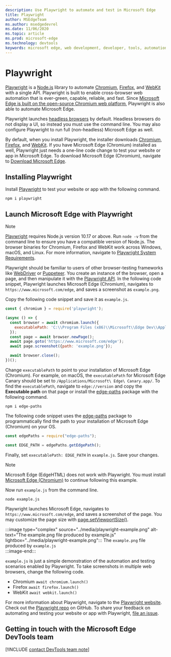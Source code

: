 ```yaml
---
description: Use Playwright to automate and test in Microsoft Edge
title: Playwright
author: MSEdgeTeam
ms.author: msedgedevrel
ms.date: 11/06/2020
ms.topic: article
ms.prod: microsoft-edge
ms.technology: devtools
keywords: microsoft edge, web development, developer, tools, automation, test, playwright, node, javascript, npm
---
```

# Playwright  

[Playwright][PlaywrightMain] is a [Node.js][NodejsMain] library to automate [Chromium][ChromiumHome], [Firefox][FirefoxMain], and [WebKit][WebKitMain] with a single API.  Playwright is built to enable cross-browser web automation that is ever-green, capable, reliable, and fast.  Since [Microsoft Edge is built on the open-source Chromium web platform][MicrosoftBlogsWindowsExperience20181206], Playwright is also able to automate Microsoft Edge.  

Playwright launches [headless browsers][WikiHeadlessBrowser] by default.  Headless browsers do not display a UI, so instead you must use the command line.  You may also configure Playwright to run full \(non-headless\) Microsoft Edge as well.  

By default, when you install Playwright, the installer downloads [Chromium][ChromiumHome], [Firefox][FirefoxMain], and [WebKit][WebKitMain].  If you have Microsoft Edge \(Chromium\) installed as well, Playwright just needs a one-line code change to test your website or app in Microsoft Edge.  To download Microsoft Edge \(Chromium\), navigate to [Download Microsoft Edge][MicrosoftEdgeDownload].  

## Installing Playwright  

Install [Playwright][PlaywrightMain] to test your website or app with the following command.  

```shell
npm i playwright
```  

## Launch Microsoft Edge with Playwright  

> [!NOTE]
> [Playwright][PlaywrightMain] requires Node.js version 10.17 or above. Run `node -v` from the command line to ensure you have a compatible version of Node.js.  The browser binaries for Chromium, Firefox and WebKit work across Windows, macOS, and Linux. For more information, navigate to [Playwright System Requirements][PlaywrightSystemRequirements].  

Playwright should be familiar to users of other browser-testing frameworks like [WebDriver][WebDriverChromiumMain] or [Puppeteer][PuppeteerMain].  You create an instance of the browser, open a page, and then manipulate it with the [Playwright API][PlaywrightAPIReference].  In the following code snippet, Playwright launches Microsoft Edge \(Chromium\), navigates to `https://www.microsoft.com/edge`, and saves a screenshot as `example.png`.  

Copy the following code snippet and save it as `example.js`.  

```javascript
const { chromium } = require('playwright');

(async () => {
  const browser = await chromium.launch({
    executablePath: 'C:\\Program Files (x86)\\Microsoft\\Edge Dev\\Application\\msedge.exe'
  });
  const page = await browser.newPage();
  await page.goto('https://www.microsoft.com/edge');
  await page.screenshot({path: 'example.png'});

  await browser.close();
})();
```  

Change `executablePath` to point to your installation of Microsoft Edge \(Chromium\).  For example, on macOS, the `executablePath` for Microsoft Edge Canary should be set to `/Applications/Microsoft\ Edge\ Canary.app/`.  To find the `executablePath`, navigate to `edge://version` and copy the **Executable path** on that page or install the [edge-paths][npmEdgePaths] package with the following command.  

```shell
npm i edge-paths
```  

The following code snippet uses the [edge-paths][npmEdgePaths] package to programmatically find the path to your installation of Microsoft Edge \(Chromium\) on your OS.  

```javascript
const edgePaths = require("edge-paths");

const EDGE_PATH = edgePaths.getEdgePath();
```  

Finally, set `executablePath: EDGE_PATH` in `example.js`.  Save your changes.  

> [!NOTE]
> Microsoft Edge \(EdgeHTML\) does not work with Playwright.  You must install [Microsoft Edge \(Chromium\)][MicrosoftEdgeDownload] to continue following this example.  

Now run `example.js` from the command line.  

```shell
node example.js
```  

Playwright launches Microsoft Edge, navigates to `https://www.microsoft.com/edge`, and saves a screenshot of the page.  You may customize the page size with [page.setViewportSize()][PlaywrightAPIPageSetViewport].  

:::image type="complex" source="../media/playwright-example.png" alt-text="The example.png file produced by example.js" lightbox="../media/playwright-example.png":::
    The `example.png` file produced by `example.js`  
:::image-end:::  

`example.js` is just a simple demonstration of the automation and testing scenarios enabled by Playwright.  To take screenshots in multiple web browsers, change the following code.  

*   Chromium  `await chromium.launch()`  
*   Firefox  `await firefox.launch()`  
*   WebKit  `await webkit.launch()`  

For more information about Playwright, navigate to the [Playwright website][PlaywrightMain].  Check out the  [Playwright repo][PlaywrightRepo] on GitHub.  To share your feedback on automating and testing your website or app with Playwright, [file an issue][PlaywrightRepoNewIssue].  

## Getting in touch with the Microsoft Edge DevTools team  

[!INCLUDE [contact DevTools team note](../devtools-guide-chromium/includes/contact-devtools-team-note.md)]  

<!-- links -->  

[WebdriverChromiumMain]: ../webdriver-chromium/index.md "WebDriver (Chromium) | Microsoft Docs"  
[PuppeteerMain]: ../puppeteer/index.md "Puppeteer | Microsoft Docs"  

[MicrosoftBlogsWindowsExperience20181206]: https://blogs.windows.com/windowsexperience/2018/12/06/microsoft-edge-making-the-web-better-through-more-open-source-collaboration "Microsoft Edge: Making the web better through more open-source collaboration | Microsoft Experience Blog"  

[MicrosoftEdgeDownload]: https://microsoft.com/edge "Download Microsoft Edge"  

[ChromiumHome]: https://www.chromium.org/Home "Chromium | The Chromium Projects"  

[FirefoxMain]: https://www.mozilla.org/firefox "Mozilla Firefox"

[NodejsMain]: https://nodejs.org "Node.js"  

[npmEdgePaths]: https://www.npmjs.com/package/edge-paths "edge-paths | npm"

[PlaywrightMain]: https://playwright.dev "Playwright"  
[PlaywrightAPIReference]: https://playwright.dev#?path=docs/api.md "Playwright API Reference"  
[PlaywrightAPIPageSetViewport]: https://playwright.dev#?path=docs%2Fapi.md&q=pagesetviewportsizeviewportsize "page.setViewportSize(viewportSize) | Playwright API Reference"    
[PlaywrightSystemRequirements]: https://playwright.dev#?path=docs/intro.md&q=system-requirements "Playwright System Requirements"  

[PlaywrightRepo]: https://github.com/microsoft/playwright "Playwright | GitHub"  
[PlaywrightRepoNewIssue]: https://github.com/microsoft/playwright/issues/new/choose "New issue in Playwright repo | GitHub"  

[WebKitMain]: https://webkit.org "WebKit"

[WikiHeadlessBrowser]: https://en.wikipedia.org/wiki/Headless_browser "Headless browser | Wikipedia"  
